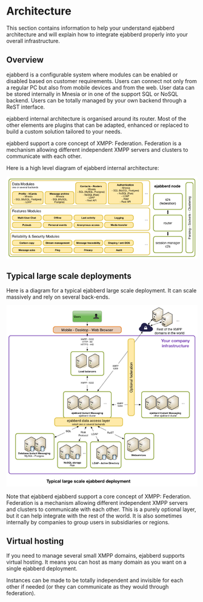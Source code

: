 # Architecture

This section contains information to help your understand ejabberd architecture and will explain how to integrate ejabberd properly into your overall infrastructure.

## Overview

ejabberd is a configurable system where modules can be enabled or disabled based on customer requirements. Users can connect not only from a regular PC but also from mobile devices and from the web. User data can be stored internally in Mnesia or in one of the support SQL or NoSQL backend.
Users can be totally managed by your own backend through a ReST interface.

ejabberd internal architecture is organised around its router. Most of the other elements are plugins that can be adapted, enhanced or replaced to build a custom solution tailored to your needs.

ejabberd support a core concept of XMPP: Federation. Federation is a mechanism allowing different independent XMPP servers and clusters to communicate with each other.

Here is a high level diagram of ejabberd internal architecture:

![image-1](./images/ejabberd_internals.png)

## Typical large scale deployments

Here is a diagram for a typical ejabberd large scale deployment. It can scale massively and rely on several back-ends.

![image-2](./images/ejabberd_large_scale.png)

Note that ejabberd ejabberd support a core concept of XMPP: Federation.
Federation is a mechanism allowing different independent XMPP servers and clusters to communicate with each other.
This is a purely optional layer, but it can help integrate with the rest of the world.
It is also sometimes internally by companies to group users in subsidiaries or regions.

## Virtual hosting

If you need to manage several small XMPP domains, ejabberd supports virtual hosting.
 It means you can host as many domain as you want on a single ejabberd deployment.

Instances can be made to be totally independent and invisible for each other if needed (or they can communicate as they would through federation).
